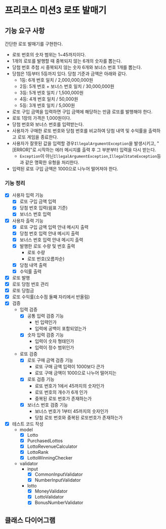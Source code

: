 # **프리코스 미션3 로또 발매기**

## **기능 요구 사항**

간단한 로또 발매기를 구현한다.

- 로또 번호의 숫자 범위는 1~45까지이다.
- 1개의 로또를 발행할 때 중복되지 않는 6개의 숫자를 뽑는다.
- 당첨 번호 추첨 시 중복되지 않는 숫자 6개와 보너스 번호 1개를 뽑는다.
- 당첨은 1등부터 5등까지 있다. 당첨 기준과 금액은 아래와 같다.
    - 1등: 6개 번호 일치 / 2,000,000,000원
    - 2등: 5개 번호 + 보너스 번호 일치 / 30,000,000원
    - 3등: 5개 번호 일치 / 1,500,000원
    - 4등: 4개 번호 일치 / 50,000원
    - 5등: 3개 번호 일치 / 5,000원
- 로또 구입 금액을 입력하면 구입 금액에 해당하는 만큼 로또를 발행해야 한다.
- 로또 1장의 가격은 1,000원이다.
- 당첨 번호와 보너스 번호를 입력받는다.
- 사용자가 구매한 로또 번호와 당첨 번호를 비교하여 당첨 내역 및 수익률을 출력하고 로또 게임을 종료한다.
- 사용자가 잘못된 값을 입력할 경우`IllegalArgumentException`을 발생시키고, "[ERROR]"로 시작하는 에러 메시지를 출력 후 그 부분부터 입력을 다시 받는다.
    - `Exception`이 아닌`IllegalArgumentException`,`IllegalStateException`등과 같은 명확한 유형을 처리한다.
- 입력된 로또 구입 금액은 1000으로 나누어 떨어져야 한다.

### **기능 정리**

- [x]  사용자 입력 기능
    - [x]  로또 구입 금액 입력
    - [x]  당첨 번호 입력(쉼표 기준)
    - [x]  보너스 번호 입력
- [x]  사용자 출력 기능
    - [x]  로또 구입 금액 입력 안내 메시지 출력
    - [x]  당첨 번호 입력 안내 메시지 출력
    - [x]  보너스 번호 입력 안내 메시지 출력
    - [x]  발행한 로또 수량 및 번호 출력
        - 로또 수량
        - 로또 번호(오름차순)
    - [x]  당첨 내역 출력
    - [x]  수익률 출력
- [x]  로또 발행
- [x]  로또 당첨 번호 관리
- [x]  로또 당첨금
- [x]  로또 수익률(소수점 둘째 자리에서 반올림)
- [x]  검증
    - 입력 검증
        - [x]  공통 입력 검증 기능
            - 빈 입력인가
            - 입력에 공백이 포함되었는가
        - [x]  숫자 입력 검증 기능
            - 입력이 숫자 형태인가
            - 입력이 정수 범위인가
    - 로또 검증
        - [x]  로또 구매 금액 검증 기능
            - 로또 구매 금액 입력이 1000보다 큰가
            - 로또 구매 금액이 1000으로 나누어 떨어지는
        - [x]  로또 검증 기능
            - 로또 번호가 1에서 45까지의 숫자인가
            - 로또 번호의 개수가 6개 인가
            - 중복된 로또 번호가 존재하는가
        - [x]  보너스 번호 검증 기능
            - 보너스 번호가 1부터 45까지의 숫자인가
            - 당첨 로또 번호와 중복된 로또번호가 존재하는가
- [x]  테스트 코드 작성
    - model
        - [x]  Lotto
        - [x]  PurchasedLottos
        - [x]  LottoRevenueCalculator
        - [x]  LottoRank
        - [x]  LottoWinningChecker
    - validator
        - input
            - [x]  CommonInputValidator
            - [x]  NumberInputValidator
        - lotto
            - [x]  MoneyValidator
            - [x]  LottoValidator
            - [x]  BonusNumberValidator

## 클래스 다이어그램
